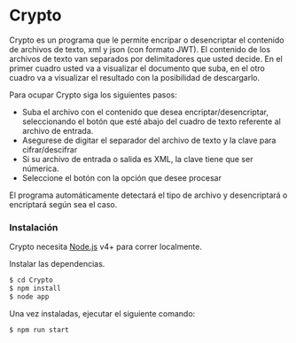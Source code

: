 # Crypto

Crypto es un programa que le permite encripar o desencriptar el contenido de archivos de texto, xml y json (con formato JWT). El contenido de los archivos de texto van separados por delimitadores que usted decide.
En el primer cuadro usted va a visualizar el documento que suba, en el otro cuadro va a visualizar el resultado con la posibilidad de descargarlo.

Para ocupar Crypto siga los siguientes pasos:

- Suba el archivo con el contenido que desea encriptar/desencriptar, seleccionando el botón que esté abajo del cuadro de texto referente al archivo de entrada.
- Asegurese de digitar el separador del archivo de texto y la clave para cifrar/descifrar
- Si su archivo de entrada o salida es XML, la clave tiene que ser númerica.
- Seleccione el botón con la opción que desee procesar

El programa automáticamente detectará el tipo de archivo y desencriptará o encriptará según sea el caso.

### Instalación

Crypto necesita [Node.js](https://nodejs.org/) v4+ para correr localmente.

Instalar las dependencias.

```sh
$ cd Crypto
$ npm install
$ node app
```

Una vez instaladas, ejecutar el siguiente comando:

```sh
$ npm run start
```
